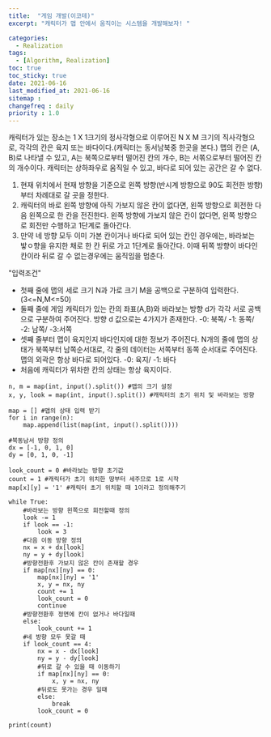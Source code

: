 ```yaml
---
title:  "게임 개발(이코테)"
excerpt: "캐릭터가 맵 안에서 움직이는 시스템을 개발해보자! "

categories:
  - Realization
tags:
  - [Algorithm, Realization]
toc: true
toc_sticky: true
date: 2021-06-16
last_modified_at: 2021-06-16
sitemap :
changefreq : daily
priority : 1.0
---
```

캐릭터가 있는 장소는 1 X 1크기의 정사각형으로 이루어진 N X M 크기의 직사각형으로, 각각의 칸은 육지 또는 바다이다.(캐릭터는 동서남북중 한곳을 본다.)
맵의 칸은 (A, B)로 나타낼 수 있고, A는 북쪽으로부터 떨어진 칸의 개수, B는 서쪾으로부터 떨어진 칸의 개수이다.
캐릭터는 상하좌우로 움직일 수 있고, 바다로 되어 있는 공간은 갈 수 없다.

1. 현재 위치에서 현재 방향을 기준으로 왼쪽 방향(반시계 방향으로 90도 회전한 방향)부터 차례대로 갈 곳을 정한다.
2. 캐릭터의 바로 왼쪽 방향에 아직 가보지 않은 칸이 없다면, 왼쪽 방향으로 회전한 다음 왼쪽으로 한 칸을 전진한다.
   왼쪽 방향에 가보지 않은 칸이 없다면, 왼쪽 방향으로 회전만 수행하고 1단계로 돌아간다.
3. 만약 네 방향 모두 이미 가본 칸이거나 바다로 되어 있는 칸인 경우에는, 바라보는 밯ㅇ향을 유지한 채로 한 칸 뒤로 가고 1단계로 돌아간다.
   이때 뒤쪽 방향이 바다인 칸이라 뒤로 갈 수 없는경우에는 움직임을 멈춘다.

"입력조건"
* 첫째 줄에 맵의 세로 크기 N과 가로 크기 M을 공백으로 구분하여 입력한다. (3<=N,M<=50)
* 둘째 줄에 게임 캐릭터가 있는 칸의 좌표(A,B)와 바라보는 방향 d가 각각 서로 공백으로 구분하여 주어진다.
  방향 d 값으로는 4가지가 존재한다. -0: 북쪽/ -1: 동쪽/ -2: 남쪽/ -3:서쪽
* 셋째 줄부터 맵이 육지인지 바다인지에 대한 정보가 주어진다. N개의 줄에 맵의 상태가 북쪽부터 남쪽순서대로,
  각 줄의 데이터는 서쪽부터 동쪽 순서대로 주어진다. 맵의 외곽은 항상 바다로 되어있다.
  -0: 육지/ -1: 바다
* 처음에 캐릭터가 위차한 칸의 상태는 항상 육지이다.
```
n, m = map(int, input().split()) #맵의 크기 설정
x, y, look = map(int, input().split()) #캐릭터의 초기 위치 및 바라보는 방향

map = [] #맵의 상태 입력 받기
for i in range(n):
    map.append(list(map(int, input().split())))

#북동남서 방향 정의
dx = [-1, 0, 1, 0]
dy = [0, 1, 0, -1]

look_count = 0 #바라보는 방향 초기값
count = 1 #캐릭터가 초기 위치한 땅부터 세주므로 1로 시작
map[x][y] = '1' #캐릭터 초기 위치할 때 1이라고 정의해주기

while True:
    #바라보는 방향 왼쪽으로 회전할때 정의
    look -= 1
    if look == -1:
        look = 3
    #다음 이동 방향 정의
    nx = x + dx[look]
    ny = y + dy[look]
    #방향전환후 가보지 않은 칸이 존재할 경우
    if map[nx][ny] == 0:
        map[nx][ny] = '1'
        x, y = nx, ny
        count += 1
        look_count = 0
        continue
    #방향전환후 정면에 칸이 없거나 바다일때
    else:
        look_count += 1
    #네 방향 모두 못갈 때
    if look_count == 4:
        nx = x - dx[look]
        ny = y - dy[look]
        #뒤로 갈 수 있을 때 이동하기
        if map[nx][ny] == 0:
            x, y = nx, ny
        #뒤로도 못가는 경우 일때
        else:
            break
        look_count = 0

print(count)
```